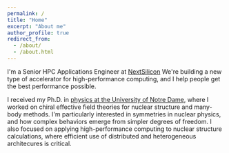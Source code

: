 ```yaml
---
permalink: /
title: "Home"
excerpt: "About me"
author_profile: true
redirect_from:
  - /about/
  - /about.html
---
```


I'm a Senior HPC Applications Engineer at [NextSilicon](https://www.nextsilicon.com/)
We're building a new type of accelerator for high-performance computing, and I help
people get the best performance possible.

I received my Ph.D. in
[physics at the University of Notre Dame](https://nuclear-theory.nd.edu/), where
I worked on chiral effective field theories for nuclear structure and many-body
methods. I'm particularly interested in symmetries in nuclear physics, and how
complex behaviors emerge from simpler degrees of freedom. I also focused on
applying high-performance computing to nuclear structure calculations, where
efficient use of distributed and heterogeneous architecures is critical.
